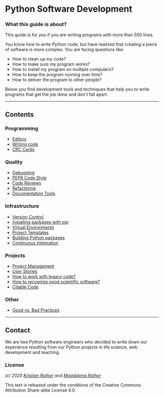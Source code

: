 
# Python Software Development

### What this guide is about?

This guide is for you if you are writing programs with more than 500 lines.

You know how to write Python code, but have realized that creating a piece of software is more complex. You are facing questions like:

* How to clean up my code?
* How to make sure my program works?
* How to install my program on multiple computers?
* How to keep the program running over time?
* How to deliver the program to other people?

Below you find development tools and techniques that help you to write programs that get the job done and don't fall apart.

----

## Contents

### Programming

* [Editors](editors.md)
* [Writing code](writing_code.md)
* [CRC Cards](structuring_programs.md)

### Quality

* [Debugging](debugging.md)
* [PEP8 Code Style](coding_style.md)
* [Code Reviews](code_reviews.md)
* [Refactoring](refactoring.md)
* [Documentation Tools](documenting.md)

### Infrastructure

* [Version Control](version_control.md)
* [Installing packages with pip](pip.md)
* [Virtual Environments](virtualenv.md)
* [Project Templates](project_templates.md)
* [Building Python packages](releases.md)
* [Continuous Integration](continuous_integration.md)

### Projects

* [Project Management](project_management.md)
* [User Stories](user_stories.md)
* [How to work with legacy code?](legacy_code.md)
* [How to recognize good scientific software?](good_software.md)
* [Citable Code](citable_code.md)

### Other

* [Good vs. Bad Practices](best_practices.md)

----

## Contact

We are two Python software engineers who decided to write down our experience resulting from our Python projects in life science, web development and teaching.

### License

*(c) 2020 [Kristian Rother](http://github.com/krother) and [Magdalena Rother](http://github.com/lenarother)*

This text is released under the conditions of the Creative Commons Attribution Share-alike License 4.0.
